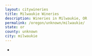```yaml
---
layout: citywineries
title: Milwaukie Wineries
description: Wineries in Milwaukie, OR
permalink: /oregon/unknown/milwaukie/
state: or
county: unknown
city: milwaukie
---
```

-
